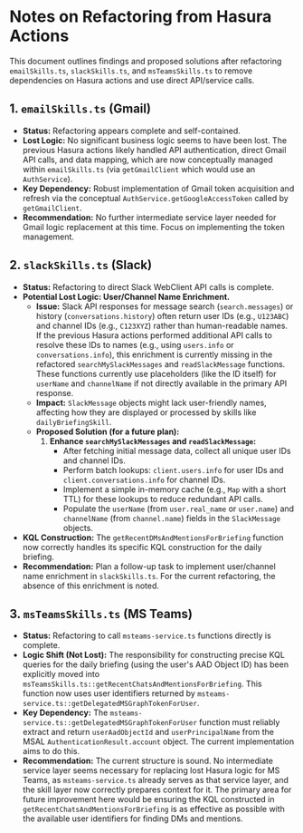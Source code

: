 # Notes on Refactoring from Hasura Actions

This document outlines findings and proposed solutions after refactoring `emailSkills.ts`, `slackSkills.ts`, and `msTeamsSkills.ts` to remove dependencies on Hasura actions and use direct API/service calls.

## 1. `emailSkills.ts` (Gmail)

*   **Status:** Refactoring appears complete and self-contained.
*   **Lost Logic:** No significant business logic seems to have been lost. The previous Hasura actions likely handled API authentication, direct Gmail API calls, and data mapping, which are now conceptually managed within `emailSkills.ts` (via `getGmailClient` which would use an `AuthService`).
*   **Key Dependency:** Robust implementation of Gmail token acquisition and refresh via the conceptual `AuthService.getGoogleAccessToken` called by `getGmailClient`.
*   **Recommendation:** No further intermediate service layer needed for Gmail logic replacement at this time. Focus on implementing the token management.

## 2. `slackSkills.ts` (Slack)

*   **Status:** Refactoring to direct Slack WebClient API calls is complete.
*   **Potential Lost Logic: User/Channel Name Enrichment.**
    *   **Issue:** Slack API responses for message search (`search.messages`) or history (`conversations.history`) often return user IDs (e.g., `U123ABC`) and channel IDs (e.g., `C123XYZ`) rather than human-readable names. If the previous Hasura actions performed additional API calls to resolve these IDs to names (e.g., using `users.info` or `conversations.info`), this enrichment is currently missing in the refactored `searchMySlackMessages` and `readSlackMessage` functions. These functions currently use placeholders (like the ID itself) for `userName` and `channelName` if not directly available in the primary API response.
    *   **Impact:** `SlackMessage` objects might lack user-friendly names, affecting how they are displayed or processed by skills like `dailyBriefingSkill`.
    *   **Proposed Solution (for a future plan):**
        1.  **Enhance `searchMySlackMessages` and `readSlackMessage`:**
            *   After fetching initial message data, collect all unique user IDs and channel IDs.
            *   Perform batch lookups: `client.users.info` for user IDs and `client.conversations.info` for channel IDs.
            *   Implement a simple in-memory cache (e.g., `Map` with a short TTL) for these lookups to reduce redundant API calls.
            *   Populate the `userName` (from `user.real_name` or `user.name`) and `channelName` (from `channel.name`) fields in the `SlackMessage` objects.
*   **KQL Construction:** The `getRecentDMsAndMentionsForBriefing` function now correctly handles its specific KQL construction for the daily briefing.
*   **Recommendation:** Plan a follow-up task to implement user/channel name enrichment in `slackSkills.ts`. For the current refactoring, the absence of this enrichment is noted.

## 3. `msTeamsSkills.ts` (MS Teams)

*   **Status:** Refactoring to call `msteams-service.ts` functions directly is complete.
*   **Logic Shift (Not Lost):** The responsibility for constructing precise KQL queries for the daily briefing (using the user's AAD Object ID) has been explicitly moved into `msTeamsSkills.ts::getRecentChatsAndMentionsForBriefing`. This function now uses user identifiers returned by `msteams-service.ts::getDelegatedMSGraphTokenForUser`.
*   **Key Dependency:** The `msteams-service.ts::getDelegatedMSGraphTokenForUser` function must reliably extract and return `userAadObjectId` and `userPrincipalName` from the MSAL `AuthenticationResult.account` object. The current implementation aims to do this.
*   **Recommendation:** The current structure is sound. No intermediate service layer seems necessary for replacing lost Hasura logic for MS Teams, as `msteams-service.ts` already serves as that service layer, and the skill layer now correctly prepares context for it. The primary area for future improvement here would be ensuring the KQL constructed in `getRecentChatsAndMentionsForBriefing` is as effective as possible with the available user identifiers for finding DMs and mentions.
```

